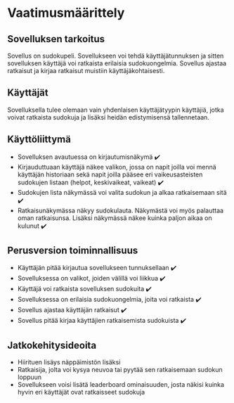 # Vaatimusmäärittely

## Sovelluksen tarkoitus

Sovellus on sudokupeli. Sovellukseen voi tehdä käyttäjätunnuksen ja sitten sovelluksen käyttäjä voi ratkaista erilaisia sudokuongelmia. Sovellus ajastaa ratkaisut ja kirjaa ratkaisut muistiin käyttäjäkohtaisesti.  

## Käyttäjät

Sovelluksella tulee olemaan vain yhdenlaisen käyttäjätyypin käyttäjiä, jotka voivat ratkaista sudokuja ja lisäksi heidän edistymisensä tallennetaan. 

## Käyttöliittymä

- Sovelluksen avautuessa on kirjautumisnäkymä :heavy_check_mark:
- Kirjauduttuaan käyttäjä näkee valikon, jossa on napit joilla voi mennä käyttäjän historiaan sekä napit joilla pääsee eri vaikeusasteisten sudokujen listaan (helpot, keskivaikeat, vaikeat) :heavy_check_mark:
- Sudokujen lista näkymässä voi valita sudokun ja alkaa ratkaisemaan sitä :heavy_check_mark:
- Ratkaisunäkymässa näkyy sudokulauta. Näkymästä voi myös palauttaa oman ratkaisunsa. Lisäksi näkymässä näkee kuinka paljon aikaa on kulunut :heavy_check_mark:

## Perusversion toiminnallisuus

- Käyttäjän pitää kirjautua sovellukseen tunnuksellaan :heavy_check_mark:
- Sovelluksessa on valikot, joiden välillä voi liikkua :heavy_check_mark:
- Käyttäjä voi ratkaista sovelluksen sudokuita :heavy_check_mark:
- Sovelluksessa on erilaisia sudokuongelmia, joita voi ratkaista :heavy_check_mark:
- Sovellus ajastaa käyttäjän ratkaisut :heavy_check_mark:
- Sovellus pitää kirjaa käyttäjien ratkaisemista sudokuista :heavy_check_mark:

## Jatkokehitysideoita

- Hiirituen lisäys näppäimistön lisäksi
- Ratkaisija, jolta voi kysya neuvoa tai pyytää sen ratkaisemaan sudokun loppuun
- Sovellukseen voisi lisätä leaderboard ominaisuuden, josta näkisi kuinka hyvin eri käyttäjät ovat ratkaisseet sudokuja
